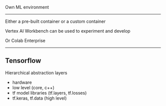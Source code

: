 
Own ML environment

---

Either a pre-built container or a custom container

Vertex AI Workbench can be used to experiment and develop

Or Colab Enterprise

---

## Tensorflow

Hierarchical abstraction layers

- hardware
- low level (core, c++)
- tf model libraries (tf.layers, tf.losses)
- tf.keras, tf.data (high level)

